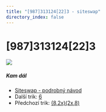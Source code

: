 ```yaml
---
title: "[987]313124[22]3 - siteswap"
directory_index: false
---
```


# \[987\]313124\[22\]3

![](/animace/siteswap/987_313124_22_3.gif)

##### Kam dál

- [Siteswap - podrobný návod](/siteswap.html "Podrobné vysvětlení siteswapů..")
- Další trik: [6](6.html "Siteswap 6")
- Předchozí trik: [(8,2x)(2x,8)](8,2x_2x,8_.html "Siteswap (8,2x)(2x,8)")

